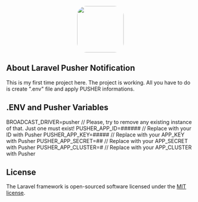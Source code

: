 <p align="center"><img src="https://avatars3.githubusercontent.com/u/6579500?s=460&v=4" width="125" height="125" style="border-radius: 25px;"></p>

## About Laravel Pusher Notification

This is my first time project here. The project is working. All you have to do is create ".env" file and apply PUSHER informations.

## .ENV and Pusher Variables

BROADCAST_DRIVER=pusher // Please, try to remove any existing instance of that. Just one must exist!
PUSHER_APP_ID=###### // Replace with your ID with Pusher
PUSHER_APP_KEY=##### // Replace with your APP_KEY with Pusher
PUSHER_APP_SECRET=## // Replace with your APP_SECRET with Pusher
PUSHER_APP_CLUSTER=# // Replace with your APP_CLUSTER with Pusher

## License

The Laravel framework is open-sourced software licensed under the [MIT license](https://opensource.org/licenses/MIT).
